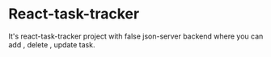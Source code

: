 # React-task-tracker
It's react-task-tracker project with false json-server backend where you can add , delete , update task.
